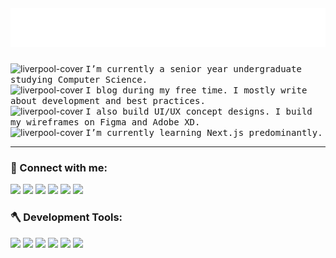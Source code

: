 [comment]: <> (<img  alt="liverpool-cover" width="100%" src="https://raw.githubusercontent.com/Boro23-wq/Boro23-wq/master/Dev.png" /> )
 
<h5 align="center">
  <img src="https://raw.githubusercontent.com/Boro23-wq/Boro23-wq/c647d4718bd1f0abfaafe177c19651e0c47b88a7/name.svg" alt="Sintu Boro" />
</h5>
  
[comment]: <> ( <h2 align="center"> Hey there, I'm <span style="font-family:Kanit; font-size:4em;">Boro</span> 👨‍💻 </h2> )

<p align="center">
  
<img  alt="liverpool-cover" width="10px" height=10px src="https://emojipedia-us.s3.dualstack.us-west-1.amazonaws.com/thumbs/320/au-kddi/190/white-heavy-check-mark_2705.png" /> <samp> I’m currently a senior year undergraduate studying Computer Science. </samp> <br/> 
<img  alt="liverpool-cover" width="10px" height=10px src="https://emojipedia-us.s3.dualstack.us-west-1.amazonaws.com/thumbs/320/au-kddi/190/white-heavy-check-mark_2705.png" /> <samp> I blog during my free time. I mostly write about development and best practices. </samp> <br/> 
<img  alt="liverpool-cover" width="10px" height=10px src="https://emojipedia-us.s3.dualstack.us-west-1.amazonaws.com/thumbs/320/au-kddi/190/white-heavy-check-mark_2705.png" /> <samp> I also build UI/UX concept designs. I build my wireframes on Figma and Adobe XD. </samp> </br>
<img  alt="liverpool-cover" width="10px" height=10px src="https://emojipedia-us.s3.dualstack.us-west-1.amazonaws.com/thumbs/320/au-kddi/190/white-heavy-check-mark_2705.png" /> <samp> I’m currently learning Next.js predominantly. </samp> <br/> 

</p>


---

### 🤝 Connect with me:

<p>
 <a href="https://sintu-boro.netlify.app/"><img src="https://img.shields.io/badge/portfolio-%beatport.svg?&style=for-the-badge&logo=polymer-project&logoColor=white" height=25></a>
  <a href="https://boro-ui-ux.webflow.io/"><img src="https://img.shields.io/badge/UI/UX-%beatport.svg?color=orange&style=for-the-badge&logo=udacity&logoColor=white" height=25></a> 
  <a href="https://boro-blogs.netlify.app/"><img src="https://img.shields.io/badge/Blog-%beatport.svg?color=purple&style=for-the-badge&logo=blogger&logoColor=white" height=25></a> 
  <a href="https://www.linkedin.com/in/sintu-boro-5a5aa415b/"><img src="https://img.shields.io/badge/linkedin-%230077B5.svg?&style=for-the-badge&logo=linkedin&logoColor=white" height=25></a> 
  <a href="https://www.instagram.com/middlechild.x/"><img src="https://img.shields.io/badge/instagram-%23E4405F.svg?&style=for-the-badge&logo=instagram&logoColor=white" height=25></a>
   <a href="https://sboro2899.medium.com/"><img src="https://img.shields.io/badge/medium-%230077B5.svg?color=black&style=for-the-badge&logo=medium&logoColor=white" height=25></a>
<p/>

### 🪓 Development Tools:

<p>
  <img><img href="https://www.javascript.com/" src="https://img.shields.io/badge/javascript-%beatport.svg?color=yellow&style=for-the-badge&logo=javascript&logoColor=white" height=25></img>
  <img><img src="https://img.shields.io/badge/react-%beatport.svg?color=lightblue&style=for-the-badge&logo=react&logoColor=white" height=25></img>
  <img><img src="https://img.shields.io/badge/node-%beatport.svg?color=green&style=for-the-badge&logo=Node.js&logoColor=white" height=25></img>
  <img><img src="https://img.shields.io/badge/redux-%beatport.svg?color=darkviolet&style=for-the-badge&logo=redux&logoColor=white" height=25></img>
  <img><img src="https://img.shields.io/badge/graphql-%beatport.svg?color=red&style=for-the-badge&logo=graphql&logoColor=white" height=25></img>
  <img><img src="https://img.shields.io/badge/Next.js-%beatport.svg?color=black&style=for-the-badge&logo=Next.js&logoColor=white" height=25></img>
<p/>
<!--
**Boro23-wq/Boro23-wq** is a ✨ _special_ ✨ repository because its `README.md` (this file) appears on your GitHub profile.

[comment]: <> (<img><img src="https://img.shields.io/badge/git-%beatport.svg?color=black&style=for-the-badge&logo=github&logoColor=white" height=25></img>)
[comment]: <> (<img><img src="https://img.shields.io/badge/styled components-%beatport.svg?color=purple&style=for-the-badge&logo=styled-components&logoColor=white" height=25></img>)
